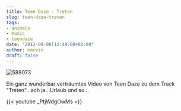```yaml
---
title: Teen Daze - Treten
slug: teen-daze-treten
tags:
- animals
- music
- teendaze
date: "2012-08-08T12:49:00+02:00"
author: marvin
draft: false
---
```

![588073](/images/588073.jpg)

Ein ganz wunderbar verträumtes Video von Teen Daze zu dem Track
"Treten"...ach ja...Urlaub und so...

{{< youtube _PtjWdgOwMs >}}